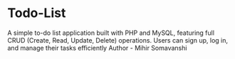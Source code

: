 # Todo-List
A simple to-do list application built with PHP and MySQL, featuring full CRUD (Create, Read, Update, Delete) operations. Users can sign up, log in, and manage their tasks efficiently
Author - Mihir Somavanshi
